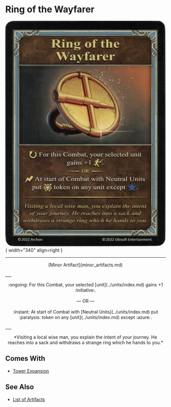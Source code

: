 # Ring of the Wayfarer

![Ring of the Wayfarer](../assets/artifacts_minor-ring_of_the_wayfarer.webp){ width="340" align=right }
___
<p style="text-align: center;" markdown>[Minor Artifact](minor_artifacts.md)</p>
___
<p style="text-align: center;" markdown>:ongoing: For this Combat, your selected [unit](../units/index.md) gains +1 :initiative:.<br><br>— OR —<br><br>:instant: At start of Combat with [Neutral Units](../units/index.md) put :paralysis: token on any [unit](../units/index.md) except :azure:.</p>
___
<p style="text-align: center;" markdown>*Visiting a local wise man, you explain the intent of your journey. He reaches into a sack and withdraws a strange ring which he hands to you.*</p>


## Comes With

- [Tower Expansion](../content.md)


## See Also


- [List of Artifacts](index.md)
